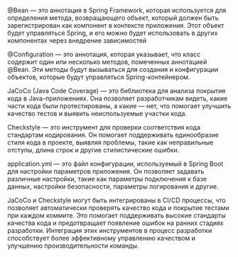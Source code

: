 @Bean — это аннотация в Spring Framework, которая используется для определения метода, возвращающего объект, который должен быть зарегистрирован как компонент в контексте приложения. Этот объект будет управляться Spring, и его можно будет использовать в других компонентах через внедрение зависимостей

@Configuration — это аннотация, которая указывает, что класс содержит один или несколько методов, помеченных аннотацией @Bean. Эти методы будут вызываться для создания и конфигурации объектов, которые будут управляться Spring-контейнером.

JaCoCo (Java Code Coverage) — это библиотека для анализа покрытия кода в Java-приложениях. Она позволяет разработчикам видеть, какие части кода были протестированы, а какие — нет, что помогает улучшить качество тестов и выявить неиспользуемые участки кода. 

Checkstyle — это инструмент для проверки соответствия кода стандартам кодирования. Он помогает поддерживать единообразие стиля кода в проекте, выявляя проблемы, такие как неправильные отступы, длина строк и другие стилистические ошибки.

application.yml — это файл конфигурации, используемый в Spring Boot для настройки параметров приложения. Он позволяет задавать различные настройки, такие как параметры подключения к базе данных, настройки безопасности, параметры логирования и другие.

JaCoCo и Checkstyle могут быть интегрированы в CI/CD процессы, что позволяет автоматически проверять качество кода и покрытие тестами при каждом коммите. Это помогает поддерживать высокие стандарты качества кода и предотвращает появление ошибок на ранних стадиях разработки. Интеграция этих инструментов в процесс разработки способствует более эффективному управлению качеством и улучшению производительности команды. 